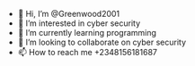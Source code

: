 - 👋 Hi, I’m @Greenwood2001
- 👀 I’m interested in cyber security
- 🌱 I’m currently learning programming
- 💞️ I’m looking to collaborate on cyber security
- 📫 How to reach me +2348156181687

<!---
Greenwood2001/Greenwood2001 is a ✨ special ✨ repository because its `README.md` (this file) appears on your GitHub profile.
You can click the Preview link to take a look at your changes.
--->
